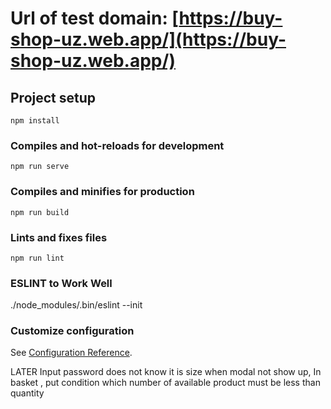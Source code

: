 # Url of test domain: [https://buy-shop-uz.web.app/](https://buy-shop-uz.web.app/)

## Project setup
```
npm install
```

### Compiles and hot-reloads for development
```
npm run serve
```

### Compiles and minifies for production
```
npm run build
```

### Lints and fixes files
```
npm run lint
```
### ESLINT to Work Well
./node_modules/.bin/eslint --init
### Customize configuration
See [Configuration Reference](https://cli.vuejs.org/config/).

LATER 
Input password does not know 
it is size when modal not show up,
In basket , put condition which number of available product
must be less than quantity

